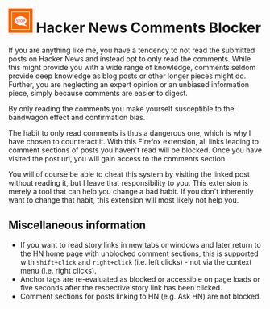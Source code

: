 # ![icon](icons/icon.png) Hacker News Comments Blocker

If you are anything like me, you have a tendency to not read the submitted posts on Hacker News and instead opt to only read the comments. While this might provide you with a wide range of knowledge, comments seldom provide deep knowledge as blog posts or other longer pieces might do. Further, you are neglecting an expert opinion or an unbiased information piece, simply because comments are easier to digest.

By only reading the comments you make yourself susceptible to the bandwagon effect and confirmation bias.

The habit to only read comments is thus a dangerous one, which is why I have chosen to counteract it. With this Firefox extension, all links leading to comment sections of posts you haven't read will be blocked. Once you have visited the post url, you will gain access to the comments section.

You will of course be able to cheat this system by visiting the linked post without reading it, but I leave that responsibility to you. This extension is merely a tool that can help you change a bad habit. If you don't inherently want to change that habit, this extension will most likely not help you.

## Miscellaneous information

- If you want to read story links in new tabs or windows and later return to the HN home page with unblocked comment sections, this is supported with `shift+click` and `right+click` (i.e. left clicks) - not via the context menu (i.e. right clicks).
- Anchor tags are re-evaluated as blocked or accessible on page loads or five seconds after the respective story link has been clicked.
- Comment sections for posts linking to HN (e.g. Ask HN) are not blocked.

